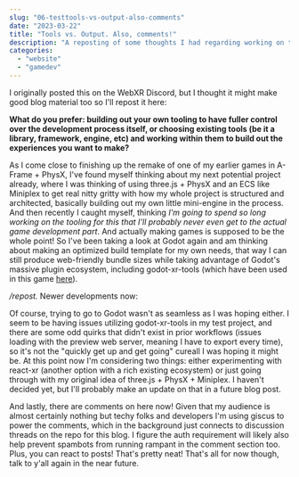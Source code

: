 ```yaml
---
slug: "06-testtools-vs-output-also-comments"
date: "2023-03-22"
title: "Tools vs. Output. Also, comments!"
description: "A reposting of some thoughts I had regarding working on tools vs working on games. Also, there are comments now!"
categories:
  - "website"
  - "gamedev"
---
```


I originally posted this on the WebXR Discord, but I thought it might make good blog material too so I'll repost it here:

**What do you prefer: building out your own tooling to have fuller control over the development process itself, or choosing existing tools (be it a library, framework, engine, etc) and working within them to build out the experiences you want to make?**

As I come close to finishing up the remake of one of my earlier games in A-Frame + PhysX, I've found myself thinking about my next potential project already, where I was thinking of using three.js + PhysX and an ECS like Miniplex to get real nitty gritty with how my whole project is structured and architected, basically building out my own little mini-engine in the process. And then recently I caught myself, thinking *I'm going to spend so long working on the tooling for this that I'll probably never even get to the actual game development part*. And actually making games is supposed to be the whole point! So I've been taking a look at Godot again and am thinking about making an optimized build template for my own needs, that way I can still produce web-friendly bundle sizes while taking advantage of Godot's massive plugin ecosystem, including godot-xr-tools (which have been used in this game [here](https://malcolmnixon.itch.io/vertigo-maze)).

*/repost.* Newer developments now:

Of course, trying to go to Godot wasn't as seamless as I was hoping either. I seem to be having issues utilizing godot-xr-tools in my test project, and there are some odd quirks that didn't exist in prior workflows (issues loading with the preview web server, meaning I have to export every time), so it's not the "quickly get up and get going" cureall I was hoping it might be. At this point now I'm considering two things: either experimenting with react-xr (another option with a rich existing ecosystem) or just going through with my original idea of three.js + PhysX + Miniplex. I haven't decided yet, but I'll probably make an update on that in a future blog post.

And lastly, there are comments on here now! Given that my audience is almost certainly nothing but techy folks and developers I'm using giscus to power the comments, which in the background just connects to discussion threads on the repo for this blog. I figure the auth requirement will likely also help prevent spambots from running rampant in the comment section too. Plus, you can react to posts! That's pretty neat! That's all for now though, talk to y'all again in the near future.
